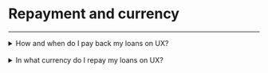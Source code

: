 # Repayment and currency

---

<details><summary>How and when do I pay back my loans on UX?</summary>

_You can repay your loans by accessing the UX web app and selecting the loan you wish to repay. There's no set due date for repaying your loans, as long as you maintain a healthy LTV ratio._

_However, the accrued interest will grow over time, so it’s recommended to pay off small amounts from time to time, to ensure your health factor does not decrease heavily. (see borrow APR)._

_This methodology ensures a more stable and secure borrowing environment amid price fluctuations._

</details>

<br>

<details><summary>In what currency do I repay my loans on UX?</summary>

_When it comes to paying back loans, the currency used for repayment is the same as the crypto that was borrowed. For instance, if you borrowed $100 in USDC, you will be required to pay back $102 in USDC after a year, assuming an interest rate of 2%_

</details>
